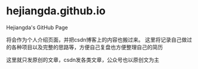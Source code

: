 # hejiangda.github.io
Hejiangda's GitHub Page

将会作为个人介绍页面，并把csdn博客上的内容也搬过来。
这里将记录自己做过的各种项目以及完整的思路等，方便自己复盘也方便整理自己的简历

这里就只发原创的文章，csdn发各类文章，公众号也以原创文为主
